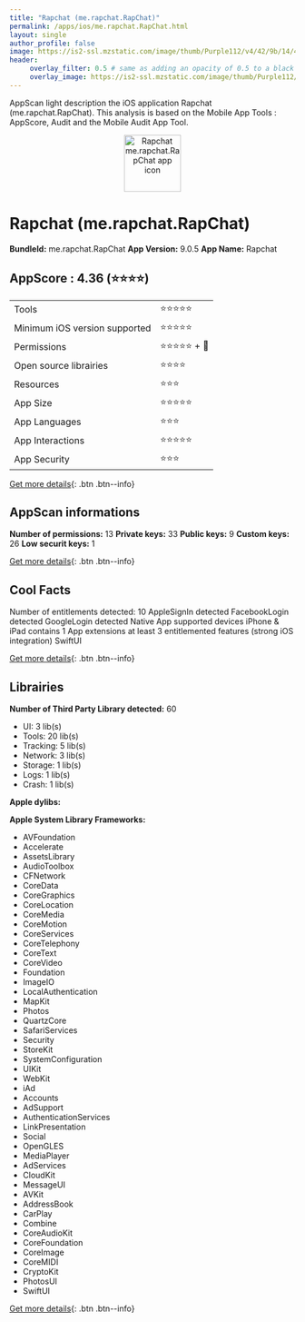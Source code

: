 ```yaml
---
title: "Rapchat (me.rapchat.RapChat)"
permalink: /apps/ios/me.rapchat.RapChat.html
layout: single
author_profile: false
image: https://is2-ssl.mzstatic.com/image/thumb/Purple112/v4/42/9b/14/429b14e8-15e3-9b72-7b90-85dbc0fa91f0/AppIcon-1x_U007emarketing-0-10-0-85-220.png/512x512bb.jpg
header: 
     overlay_filter: 0.5 # same as adding an opacity of 0.5 to a black background
     overlay_image: https://is2-ssl.mzstatic.com/image/thumb/Purple112/v4/42/9b/14/429b14e8-15e3-9b72-7b90-85dbc0fa91f0/AppIcon-1x_U007emarketing-0-10-0-85-220.png/512x512bb.jpg
---
```

AppScan light description the iOS application Rapchat (me.rapchat.RapChat). This analysis is based on the Mobile App Tools : AppScore, Audit and the Mobile Audit App Tool.

  
  
<div style="text-align: center;"><img src="https://is2-ssl.mzstatic.com/image/thumb/Purple112/v4/42/9b/14/429b14e8-15e3-9b72-7b90-85dbc0fa91f0/AppIcon-1x_U007emarketing-0-10-0-85-220.png/512x512bb.jpg" width="100" height="100" alt="Rapchat me.rapchat.RapChat app icon"></div>  
  
# Rapchat (me.rapchat.RapChat)

**BundleId:** me.rapchat.RapChat
**App Version:** 9.0.5
**App Name:** Rapchat


## AppScore : 4.36 (⭐️⭐️⭐️⭐️) 

<table>
<tr><td> Tools </td><td> ⭐️⭐️⭐️⭐️⭐️ </td></tr>
<tr><td> Minimum iOS version supported </td><td> ⭐️⭐️⭐️⭐️⭐️ </td></tr>
<tr><td> Permissions </td><td> ⭐️⭐️⭐️⭐️⭐️ + 🌟 </td></tr>
<tr><td> Open source librairies </td><td> ⭐️⭐️⭐️⭐️ </td></tr>
<tr><td> Resources </td><td> ⭐️⭐️⭐️ </td></tr>
<tr><td> App Size </td><td> ⭐️⭐️⭐️⭐️⭐️ </td></tr>
<tr><td> App Languages </td><td> ⭐️⭐️⭐️ </td></tr>
<tr><td> App Interactions </td><td> ⭐️⭐️⭐️⭐️⭐️ </td></tr>
<tr><td> App Security </td><td> ⭐️⭐️⭐️ </td></tr>
</table>

[Get more details](/pricing.html){: .btn .btn--info}  
  
## AppScan informations 

**Number of permissions:** 13
**Private keys:** 33
**Public keys:** 9
**Custom keys:** 26
**Low securit keys:** 1
  
[Get more details](/pricing.html){: .btn .btn--info}

## Cool Facts

Number of entitlements detected: 10
AppleSignIn detected
FacebookLogin detected
GoogleLogin detected
Native App
supported devices iPhone & iPad
contains 1 App extensions
at least 3 entitlemented features (strong iOS integration)
SwiftUI
  
[Get more details](/pricing.html){: .btn .btn--info}

## Librairies 
**Number of Third Party Library detected:** 60
- UI: 3 lib(s)
- Tools: 20 lib(s)
- Tracking: 5 lib(s)
- Network: 3 lib(s)
- Storage: 1 lib(s)
- Logs: 1 lib(s)
- Crash: 1 lib(s)

**Apple dylibs:**


**Apple System Library Frameworks:**
- AVFoundation
- Accelerate
- AssetsLibrary
- AudioToolbox
- CFNetwork
- CoreData
- CoreGraphics
- CoreLocation
- CoreMedia
- CoreMotion
- CoreServices
- CoreTelephony
- CoreText
- CoreVideo
- Foundation
- ImageIO
- LocalAuthentication
- MapKit
- Photos
- QuartzCore
- SafariServices
- Security
- StoreKit
- SystemConfiguration
- UIKit
- WebKit
- iAd
- Accounts
- AdSupport
- AuthenticationServices
- LinkPresentation
- Social
- OpenGLES
- MediaPlayer
- AdServices
- CloudKit
- MessageUI
- AVKit
- AddressBook
- CarPlay
- Combine
- CoreAudioKit
- CoreFoundation
- CoreImage
- CoreMIDI
- CryptoKit
- PhotosUI
- SwiftUI


  
[Get more details](/pricing.html){: .btn .btn--info}

